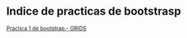 # Indice de practicas de bootstrasp
<a href="https://alarena.github.io/16abril.html">Practica 1 de bootstrap.- GRIDS</a>
